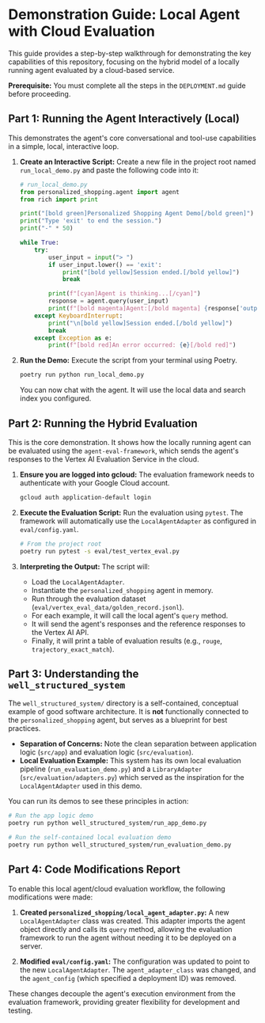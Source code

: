 # Demonstration Guide: Local Agent with Cloud Evaluation

This guide provides a step-by-step walkthrough for demonstrating the key capabilities of this repository, focusing on the hybrid model of a locally running agent evaluated by a cloud-based service.

**Prerequisite:** You must complete all the steps in the `DEPLOYMENT.md` guide before proceeding.

## Part 1: Running the Agent Interactively (Local)

This demonstrates the agent's core conversational and tool-use capabilities in a simple, local, interactive loop.

1.  **Create an Interactive Script:**
    Create a new file in the project root named `run_local_demo.py` and paste the following code into it:

    ```python
    # run_local_demo.py
    from personalized_shopping.agent import agent
    from rich import print

    print("[bold green]Personalized Shopping Agent Demo[/bold green]")
    print("Type 'exit' to end the session.")
    print("-" * 50)

    while True:
        try:
            user_input = input("> ")
            if user_input.lower() == 'exit':
                print("[bold yellow]Session ended.[/bold yellow]")
                break

            print(f"[cyan]Agent is thinking...[/cyan]")
            response = agent.query(user_input)
            print(f"[bold magenta]Agent:[/bold magenta] {response['output']}")
        except KeyboardInterrupt:
            print("\n[bold yellow]Session ended.[/bold yellow]")
            break
        except Exception as e:
            print(f"[bold red]An error occurred: {e}[/bold red]")

    ```

2.  **Run the Demo:**
    Execute the script from your terminal using Poetry.
    ```bash
    poetry run python run_local_demo.py
    ```
    You can now chat with the agent. It will use the local data and search index you configured.

## Part 2: Running the Hybrid Evaluation

This is the core demonstration. It shows how the locally running agent can be evaluated using the `agent-eval-framework`, which sends the agent's responses to the Vertex AI Evaluation Service in the cloud.

1.  **Ensure you are logged into gcloud:**
    The evaluation framework needs to authenticate with your Google Cloud account.
    ```bash
    gcloud auth application-default login
    ```

2.  **Execute the Evaluation Script:**
    Run the evaluation using `pytest`. The framework will automatically use the `LocalAgentAdapter` as configured in `eval/config.yaml`.

    ```bash
    # From the project root
    poetry run pytest -s eval/test_vertex_eval.py
    ```

3.  **Interpreting the Output:**
    The script will:
    *   Load the `LocalAgentAdapter`.
    *   Instantiate the `personalized_shopping` agent in memory.
    *   Run through the evaluation dataset (`eval/vertex_eval_data/golden_record.jsonl`).
    *   For each example, it will call the local agent's `query` method.
    *   It will send the agent's responses and the reference responses to the Vertex AI API.
    *   Finally, it will print a table of evaluation results (e.g., `rouge`, `trajectory_exact_match`).

## Part 3: Understanding the `well_structured_system`

The `well_structured_system/` directory is a self-contained, conceptual example of good software architecture. It is **not** functionally connected to the `personalized_shopping` agent, but serves as a blueprint for best practices.

*   **Separation of Concerns:** Note the clean separation between application logic (`src/app`) and evaluation logic (`src/evaluation`).
*   **Local Evaluation Example:** This system has its own local evaluation pipeline (`run_evaluation_demo.py`) and a `LibraryAdapter` (`src/evaluation/adapters.py`) which served as the inspiration for the `LocalAgentAdapter` used in this demo.

You can run its demos to see these principles in action:
```bash
# Run the app logic demo
poetry run python well_structured_system/run_app_demo.py

# Run the self-contained local evaluation demo
poetry run python well_structured_system/run_evaluation_demo.py
```

## Part 4: Code Modifications Report

To enable this local agent/cloud evaluation workflow, the following modifications were made:

1.  **Created `personalized_shopping/local_agent_adapter.py`:**
    A new `LocalAgentAdapter` class was created. This adapter imports the agent object directly and calls its `query` method, allowing the evaluation framework to run the agent without needing it to be deployed on a server.

2.  **Modified `eval/config.yaml`:**
    The configuration was updated to point to the new `LocalAgentAdapter`. The `agent_adapter_class` was changed, and the `agent_config` (which specified a deployment ID) was removed.

These changes decouple the agent's execution environment from the evaluation framework, providing greater flexibility for development and testing.
